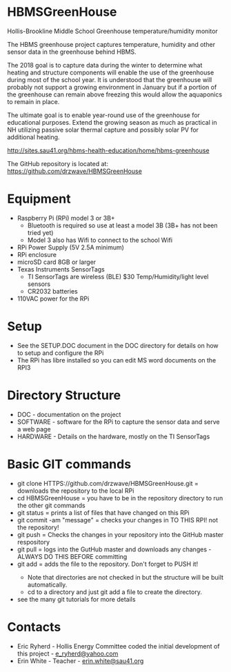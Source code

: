 # HBMSGreenHouse
Hollis-Brookline Middle School Greenhouse temperature/humidity monitor

The HBMS greenhouse project captures temperature, humidity and other sensor data in the greenhouse behind HBMS.

The 2018 goal is to capture data during the winter to determine what heating and structure components will enable the use of the greenhouse during most of the school year. It is understood that the greenhouse will probably not support a growing environment in January but if a portion of the greenhouse can remain above freezing this would allow the aquaponics to remain in place.

The ultimate goal is to enable year-round use of the greenhouse for educational purposes. Extend the growing season as much as practical in NH utilizing passive solar thermal capture and possibly solar PV for additional heating.

http://sites.sau41.org/hbms-health-education/home/hbms-greenhouse

The GitHub repository is located at: https://github.com/drzwave/HBMSGreenHouse

# Equipment
- Raspberry Pi (RPi) model 3 or 3B+
    - Bluetooth is required so use at least a model 3B (3B+ has not been tried yet)
    - Model 3 also has Wifi to connect to the school Wifi
- RPi Power Supply (5V 2.5A minimum) 
- RPi enclosure
- microSD card 8GB or larger
- Texas Instruments SensorTags
    - TI SensorTags are wireless (BLE) $30 Temp/Humidity/light level sensors 
    - CR2032 batteries
- 110VAC power for the RPi

# Setup
- See the SETUP.DOC document in the DOC directory for details on how to setup and configure the RPi
- The RPi has libre installed so you can edit MS word documents on the RPI3

# Directory Structure
- DOC - documentation on the project
- SOFTWARE - software for the RPi to capture the sensor data and serve a web page
- HARDWARE - Details on the hardware, mostly on the TI SensorTags

# Basic GIT commands
- git clone HTTPS://github.com/drzwave/HBMSGreenHouse.git = downloads the repository to the local RPi
- cd HBMSGreenHouse = you have to be in the repository directory to run the other git commands
- git status = prints a list of files that have changed on this RPi
- git commit -am "message" = checks your changes in TO THIS RPI! not the repository!
- git push   = Checks the changes in your repository into the GitHub master respository
- git pull   = logs into the GutHub master and downloads any changes - ALWAYS DO THIS BEFORE committing
- git add <filename> = adds the file to the repository. Don't forget to PUSH it!
    - Note that directories are not checked in but the structure will be built automatically.
    - cd to a directory and just git add a file to create the directory.
- see the many git tutorials for more details

# Contacts
- Eric Ryherd - Hollis Energy Committee coded the initial development of this project - e_ryherd@yahoo.com
- Erin White - Teacher - erin.white@sau41.org
